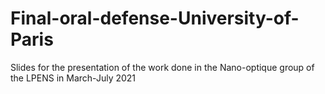 # Final-oral-defense-University-of-Paris
Slides for the presentation of the work done in the Nano-optique group of the LPENS in March-July 2021
